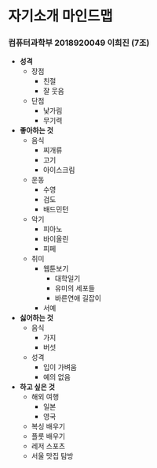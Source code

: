 # 자기소개 마인드맵
### 컴퓨터과학부 2018920049 이희진 (7조)

* **성격**
  * 장점
    * 친절
    * 잘 웃음
  * 단점
    * 낯가림
    * 무기력
* **좋아하는 것**
  * 음식
    * 찌개류
    * 고기
    * 아이스크림
  * 운동
    * 수영
    * 검도
    * 배드민턴
  * 악기
    * 피아노
    * 바이올린
    * 피페
  * 취미
    * 웹툰보기
      * 대학일기
      * 유미의 세포들
      * 바른연애 길잡이
    * 서예
* **싫어하는 것**
  * 음식
    * 가지
    * 버섯
  * 성격
    * 입이 가벼움
    * 예의 없음
* **하고 싶은 것**
  * 해외 여행
    * 일본
    * 영국
  * 복싱 배우기
  * 플룻 배우기
  * 레저 스포츠
  * 서울 맛집 탐방
